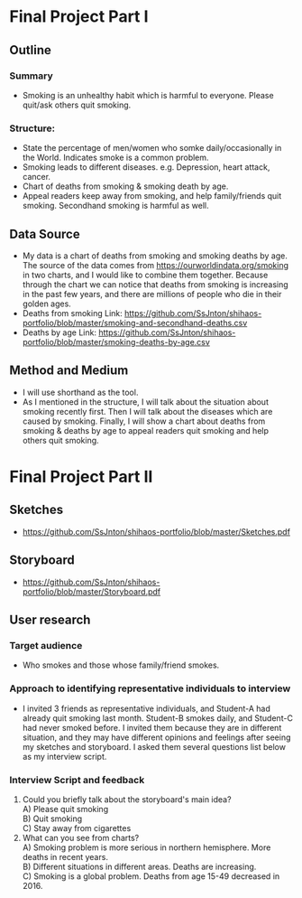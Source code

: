 # Final Project Part I

## Outline
### Summary
* Smoking is an unhealthy habit which is harmful to everyone. Please quit/ask others quit smoking.
### Structure:
* State the percentage of men/women who somke daily/occasionally in the World. Indicates smoke is a common problem.
* Smoking leads to different diseases. e.g. Depression, heart attack, cancer.
* Chart of deaths from smoking & smoking death by age.
* Appeal readers keep away from smoking, and help family/friends quit smoking. Secondhand smoking is harmful as well.

## Data Source
* My data is a chart of deaths from smoking and smoking deaths by age. The source of the data comes from  https://ourworldindata.org/smoking in two charts, and I would like to combine them together. Because through the chart we can notice that deaths from smoking is increasing in the past few years, and there are millions of people who die in their golden ages.
* Deaths from smoking Link: https://github.com/SsJnton/shihaos-portfolio/blob/master/smoking-and-secondhand-deaths.csv
* Deaths by age Link: https://github.com/SsJnton/shihaos-portfolio/blob/master/smoking-deaths-by-age.csv

## Method and Medium
* I will use shorthand as the tool.
* As I mentioned in the structure, I will talk about the situation about smoking recently first. Then I will talk about the diseases which are caused by smoking. Finally, I will show a chart about deaths from smoking & deaths by age to appeal readers quit smoking and help others quit smoking.


# Final Project Part II

## Sketches
* https://github.com/SsJnton/shihaos-portfolio/blob/master/Sketches.pdf

## Storyboard
* https://github.com/SsJnton/shihaos-portfolio/blob/master/Storyboard.pdf

## User research
### Target audience
* Who smokes and those whose family/friend smokes.

### Approach to identifying representative individuals to interview
* I invited 3 friends as representative individuals, and Student-A had already quit smoking last month. Student-B smokes daily, and Student-C had never smoked before. I invited them because they are in different situation, and they may have different opinions and feelings after seeing my sketches and storyboard. I asked them several questions list below as my interview script.

### Interview Script and feedback
1. Could you briefly talk about the storyboard's main idea?<br/>
A) Please quit smoking<br/>
B) Quit smoking<br/>
C) Stay away from cigarettes<br/>
2. What can you see from charts?<br/>
A) Smoking problem is more serious in northern hemisphere. More deaths in recent years.<br/>
B) Different situations in different areas. Deaths are increasing.<br/>
C) Smoking is a global problem. Deaths from age 15-49 decreased in 2016.<br/>

